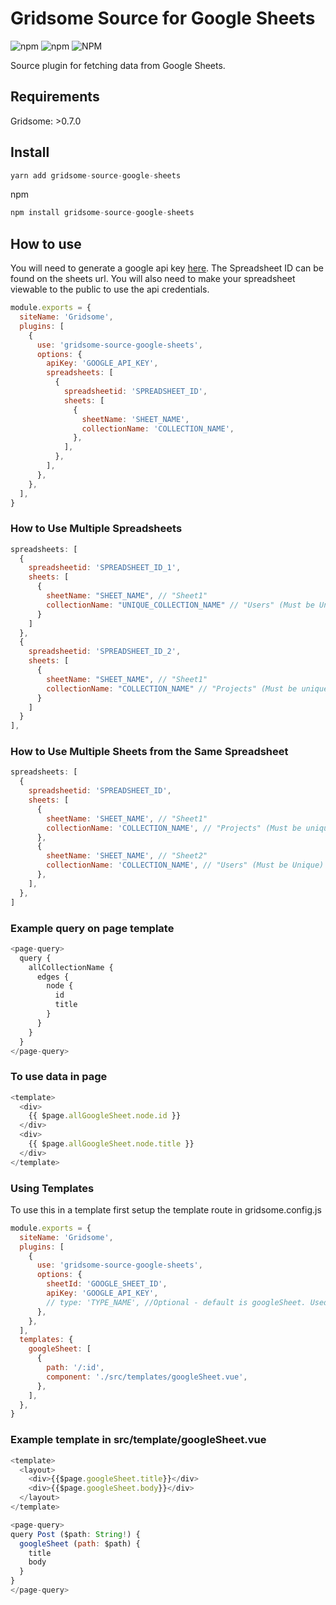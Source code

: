# Gridsome Source for Google Sheets

![npm](https://img.shields.io/npm/v/gridsome-source-google-sheets.svg)
![npm](https://img.shields.io/npm/dt/gridsome-source-google-sheets.svg)
![NPM](https://img.shields.io/npm/l/gridsome-source-google-sheets.svg)

Source plugin for fetching data from Google Sheets.

## Requirements

Gridsome: >0.7.0

## Install

```js
yarn add gridsome-source-google-sheets
```

npm

```js
npm install gridsome-source-google-sheets
```

## How to use

You will need to generate a google api key [here](https://console.developers.google.com/apis/credentials). The Spreadsheet ID can be found on the sheets url. You will also need to make your spreadsheet viewable to the public to use the api credentials.

```js
module.exports = {
  siteName: 'Gridsome',
  plugins: [
    {
      use: 'gridsome-source-google-sheets',
      options: {
        apiKey: 'GOOGLE_API_KEY',
        spreadsheets: [
          {
            spreadsheetid: 'SPREADSHEET_ID',
            sheets: [
              {
                sheetName: 'SHEET_NAME',
                collectionName: 'COLLECTION_NAME',
              },
            ],
          },
        ],
      },
    },
  ],
}
```

### How to Use Multiple Spreadsheets

```js
spreadsheets: [
  {
    spreadsheetid: 'SPREADSHEET_ID_1',
    sheets: [
      {
        sheetName: "SHEET_NAME", // "Sheet1"
        collectionName: "UNIQUE_COLLECTION_NAME" // "Users" (Must be Unique)
      }
    ]
  },
  {
    spreadsheetid: 'SPREADSHEET_ID_2',
    sheets: [
      {
        sheetName: "SHEET_NAME", // "Sheet1"
        collectionName: "COLLECTION_NAME" // "Projects" (Must be unique)
      }
    ]
  }
],
```

### How to Use Multiple Sheets from the Same Spreadsheet

```js
spreadsheets: [
  {
    spreadsheetid: 'SPREADSHEET_ID',
    sheets: [
      {
        sheetName: 'SHEET_NAME', // "Sheet1"
        collectionName: 'COLLECTION_NAME', // "Projects" (Must be unique)
      },
      {
        sheetName: 'SHEET_NAME', // "Sheet2"
        collectionName: 'COLLECTION_NAME', // "Users" (Must be Unique)
      },
    ],
  },
]
```

### Example query on page template

```js
<page-query>
  query {
    allCollectionName {
      edges {
        node {
          id
          title
        }
      }
    }
  }
</page-query>
```

### To use data in page

```js
<template>
  <div>
    {{ $page.allGoogleSheet.node.id }}
  </div>
  <div>
    {{ $page.allGoogleSheet.node.title }}
  </div>
</template>
```

### Using Templates

To use this in a template first setup the template route in gridsome.config.js

```js
module.exports = {
  siteName: 'Gridsome',
  plugins: [
    {
      use: 'gridsome-source-google-sheets',
      options: {
        sheetId: 'GOOGLE_SHEET_ID',
        apiKey: 'GOOGLE_API_KEY',
        // type: 'TYPE_NAME', //Optional - default is googleSheet. Used for graphql queries.
      },
    },
  ],
  templates: {
    googleSheet: [
      {
        path: '/:id',
        component: './src/templates/googleSheet.vue',
      },
    ],
  },
}
```

### Example template in src/template/googleSheet.vue

```js
<template>
  <layout>
    <div>{{$page.googleSheet.title}}</div>
    <div>{{$page.googleSheet.body}}</div>
  </layout>
</template>

<page-query>
query Post ($path: String!) {
  googleSheet (path: $path) {
    title
    body
  }
}
</page-query>
```

